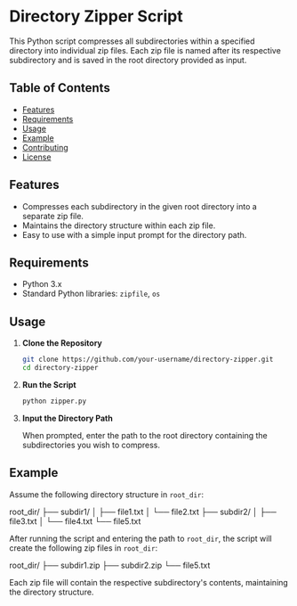 # Directory Zipper Script

This Python script compresses all subdirectories within a specified directory into individual zip files. Each zip file is named after its respective subdirectory and is saved in the root directory provided as input.

## Table of Contents

- [Features](#features)
- [Requirements](#requirements)
- [Usage](#usage)
- [Example](#example)
- [Contributing](#contributing)
- [License](#license)

## Features

- Compresses each subdirectory in the given root directory into a separate zip file.
- Maintains the directory structure within each zip file.
- Easy to use with a simple input prompt for the directory path.

## Requirements

- Python 3.x
- Standard Python libraries: `zipfile`, `os`

## Usage

1. **Clone the Repository**

    ```sh
    git clone https://github.com/your-username/directory-zipper.git
    cd directory-zipper
    ```

2. **Run the Script**

    ```sh
    python zipper.py
    ```

3. **Input the Directory Path**

    When prompted, enter the path to the root directory containing the subdirectories you wish to compress.

## Example

Assume the following directory structure in `root_dir`:


root_dir/
├── subdir1/
│ ├── file1.txt
│ └── file2.txt
├── subdir2/
│ ├── file3.txt
│ └── file4.txt
└── file5.txt

After running the script and entering the path to `root_dir`, the script will create the following zip files in `root_dir`:

root_dir/
├── subdir1.zip
├── subdir2.zip
└── file5.txt

Each zip file will contain the respective subdirectory's contents, maintaining the directory structure.
